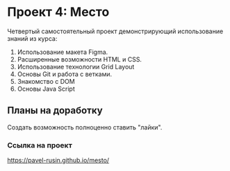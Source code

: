 # Проект 4: Место

Четвертый самостоятельный проект демонстрирующий использование знаний из курса:
1. Использование макета Figma.
2. Расширенные возможности HTML и CSS.
3. Использование технологии Grid Layout
4. Основы Git и работа с ветками.
5. Знакомство с DOM
6. Основы Java Script

## Планы на доработку
Создать возможность полноценно ставить "лайки".

### Ссылка на проект

https://pavel-rusin.github.io/mesto/